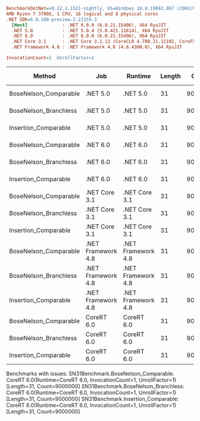 ``` ini

BenchmarkDotNet=v0.12.1.1521-nightly, OS=Windows 10.0.19042.867 (20H2/October2020Update)
AMD Ryzen 7 3700X, 1 CPU, 16 logical and 8 physical cores
.NET SDK=6.0.100-preview.2.21155.3
  [Host]             : .NET 6.0.0 (6.0.21.15406), X64 RyuJIT
  .NET 5.0           : .NET 5.0.4 (5.0.421.11614), X64 RyuJIT
  .NET 6.0           : .NET 6.0.0 (6.0.21.15406), X64 RyuJIT
  .NET Core 3.1      : .NET Core 3.1.13 (CoreCLR 4.700.21.11102, CoreFX 4.700.21.11602), X64 RyuJIT
  .NET Framework 4.8 : .NET Framework 4.8 (4.8.4300.0), X64 RyuJIT

InvocationCount=1  UnrollFactor=1  

```
|                Method |                Job |            Runtime | Length |   Count |     Mean |   Error |  StdDev | Gen 0 | Gen 1 | Gen 2 | Allocated |
|---------------------- |------------------- |------------------- |------- |-------- |---------:|--------:|--------:|------:|------:|------:|----------:|
| BoseNelson_Comparable |           .NET 5.0 |           .NET 5.0 |     31 | 9000000 | 131.5 ms | 0.29 ms | 0.26 ms |     - |     - |     - |         - |
| BoseNelson_Branchless |           .NET 5.0 |           .NET 5.0 |     31 | 9000000 | 165.0 ms | 0.42 ms | 0.39 ms |     - |     - |     - |         - |
|  Insertion_Comparable |           .NET 5.0 |           .NET 5.0 |     31 | 9000000 | 120.1 ms | 0.33 ms | 0.27 ms |     - |     - |     - |         - |
| BoseNelson_Comparable |           .NET 6.0 |           .NET 6.0 |     31 | 9000000 | 130.9 ms | 0.18 ms | 0.15 ms |     - |     - |     - |     144 B |
| BoseNelson_Branchless |           .NET 6.0 |           .NET 6.0 |     31 | 9000000 | 168.2 ms | 0.81 ms | 0.76 ms |     - |     - |     - |     144 B |
|  Insertion_Comparable |           .NET 6.0 |           .NET 6.0 |     31 | 9000000 | 121.8 ms | 0.81 ms | 0.72 ms |     - |     - |     - |     144 B |
| BoseNelson_Comparable |      .NET Core 3.1 |      .NET Core 3.1 |     31 | 9000000 | 131.2 ms | 0.19 ms | 0.15 ms |     - |     - |     - |         - |
| BoseNelson_Branchless |      .NET Core 3.1 |      .NET Core 3.1 |     31 | 9000000 | 166.6 ms | 0.60 ms | 0.54 ms |     - |     - |     - |         - |
|  Insertion_Comparable |      .NET Core 3.1 |      .NET Core 3.1 |     31 | 9000000 | 128.9 ms | 2.48 ms | 2.55 ms |     - |     - |     - |         - |
| BoseNelson_Comparable | .NET Framework 4.8 | .NET Framework 4.8 |     31 | 9000000 | 136.0 ms | 0.20 ms | 0.17 ms |     - |     - |     - |         - |
| BoseNelson_Branchless | .NET Framework 4.8 | .NET Framework 4.8 |     31 | 9000000 | 159.4 ms | 0.32 ms | 0.27 ms |     - |     - |     - |         - |
|  Insertion_Comparable | .NET Framework 4.8 | .NET Framework 4.8 |     31 | 9000000 | 176.2 ms | 0.40 ms | 0.34 ms |     - |     - |     - |         - |
| BoseNelson_Comparable |         CoreRT 6.0 |         CoreRT 6.0 |     31 | 9000000 |       NA |      NA |      NA |     - |     - |     - |         - |
| BoseNelson_Branchless |         CoreRT 6.0 |         CoreRT 6.0 |     31 | 9000000 |       NA |      NA |      NA |     - |     - |     - |         - |
|  Insertion_Comparable |         CoreRT 6.0 |         CoreRT 6.0 |     31 | 9000000 |       NA |      NA |      NA |     - |     - |     - |         - |

Benchmarks with issues:
  SN31Benchmark.BoseNelson_Comparable: CoreRT 6.0(Runtime=CoreRT 6.0, InvocationCount=1, UnrollFactor=1) [Length=31, Count=9000000]
  SN31Benchmark.BoseNelson_Branchless: CoreRT 6.0(Runtime=CoreRT 6.0, InvocationCount=1, UnrollFactor=1) [Length=31, Count=9000000]
  SN31Benchmark.Insertion_Comparable: CoreRT 6.0(Runtime=CoreRT 6.0, InvocationCount=1, UnrollFactor=1) [Length=31, Count=9000000]

